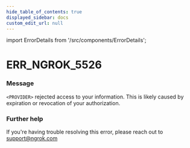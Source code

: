 ```yaml
---
hide_table_of_contents: true
displayed_sidebar: docs
custom_edit_url: null
---
```


import ErrorDetails from '/src/components/ErrorDetails';

# ERR_NGROK_5526

### Message
`<PROVIDER>` rejected access to your information. This is likely caused by expiration or revocation of your authorization.

### Further help
If you're having trouble resolving this error, please reach out to [support@ngrok.com](mailto:support@ngrok.com?subject=Help%20with%20ERR_NGROK_5526)

<ErrorDetails error='err_ngrok_5526' />

